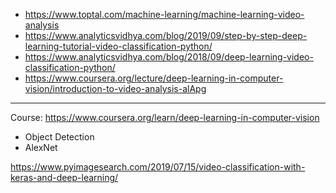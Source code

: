- https://www.toptal.com/machine-learning/machine-learning-video-analysis
- https://www.analyticsvidhya.com/blog/2019/09/step-by-step-deep-learning-tutorial-video-classification-python/
- https://www.analyticsvidhya.com/blog/2018/09/deep-learning-video-classification-python/
- https://www.coursera.org/lecture/deep-learning-in-computer-vision/introduction-to-video-analysis-alApg

---

Course: https://www.coursera.org/learn/deep-learning-in-computer-vision

- Object Detection
- AlexNet

https://www.pyimagesearch.com/2019/07/15/video-classification-with-keras-and-deep-learning/
